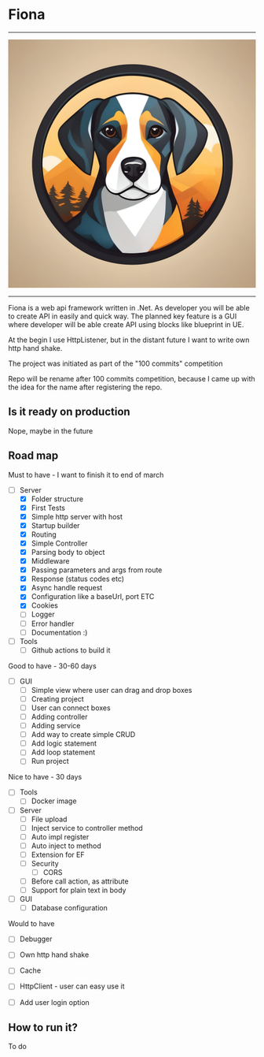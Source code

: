 # Fiona

---
![logo](assets/logo.jpg)

---
Fiona is a web api framework written in .Net. As developer you will be able to create API in easily and quick way.
The planned key feature is a GUI where developer will be able create API using blocks like blueprint in UE.

At the begin I use HttpListener, but in the distant future I want to write own http hand shake.

The project was initiated as part of the "100 commits" competition

Repo will be rename after 100 commits competition, because I came up with the idea for the name after registering the repo.

## Is it ready on production
Nope, maybe in the future

## Road map

Must to have - I want to finish it to end of march
- [ ] Server
	- [X] Folder structure 
    - [X] First Tests
	- [X] Simple http server with host
	- [X] Startup builder
	- [X] Routing
	- [X] Simple Controller
	- [X] Parsing body to object
	- [X] Middleware
	- [X] Passing parameters and args from route
	- [X] Response (status codes etc)
	- [X] Async handle request
	- [X] Configuration like a baseUrl, port ETC
	- [X] Cookies
	- [ ] Logger
	- [ ] Error handler
	- [ ] Documentation :)
- [ ] Tools
    - [ ] Github actions to build it

Good to have - 30-60 days
- [ ] GUI
	- [ ] Simple view where user can drag and drop boxes
	- [ ] Creating project
	- [ ] User can connect boxes
	- [ ] Adding controller 
	- [ ] Adding service
	- [ ] Add way to create simple CRUD
	- [ ] Add logic statement
	- [ ] Add loop statement
	- [ ] Run project

Nice to have - 30 days
- [ ] Tools
	- [ ] Docker image
- [ ] Server
    - [ ] File upload
	- [ ] Inject service to controller method
	- [ ] Auto impl register
	- [ ] Auto inject to method
	- [ ] Extension for EF
	- [ ] Security
		- [ ] CORS
	- [ ] Before call action, as attribute
	- [ ] Support for plain text in body
- [ ] GUI
	- [ ] Database configuration

Would to have
- [ ] Debugger
- [ ] Own http hand shake
- [ ] Cache
- [ ] HttpClient - user can easy use it
- [ ] Add user login option


## How to run it?
To do
